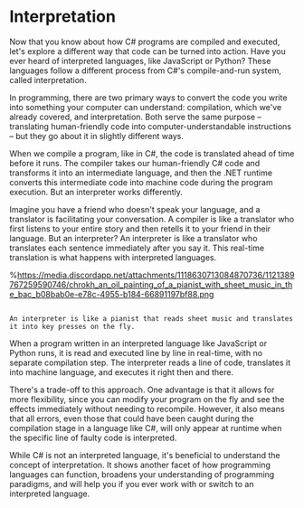 # Interpretation

Now that you know about how C# programs are compiled and executed, let's explore a different way that code can be turned into action. Have you ever heard of interpreted languages, like JavaScript or Python? These languages follow a different process from C#'s compile-and-run system, called interpretation.

In programming, there are two primary ways to convert the code you write into something your computer can understand: compilation, which we've already covered, and interpretation. Both serve the same purpose – translating human-friendly code into computer-understandable instructions – but they go about it in slightly different ways.

When we compile a program, like in C#, the code is translated ahead of time before it runs. The compiler takes our human-friendly C# code and transforms it into an intermediate language, and then the .NET runtime converts this intermediate code into machine code during the program execution. But an interpreter works differently.

Imagine you have a friend who doesn't speak your language, and a translator is facilitating your conversation. A compiler is like a translator who first listens to your entire story and then retells it to your friend in their language. But an interpreter? An interpreter is like a translator who translates each sentence immediately after you say it. This real-time translation is what happens with interpreted languages.

%https://media.discordapp.net/attachments/1118630713084870736/1121389767259590746/chrokh_an_oil_painting_of_a_pianist_with_sheet_music_in_the_bac_b08bab0e-e78c-4955-b184-66891197bf88.png
```{figure} ../images/cover-interpretation.jpg

An interpreter is like a pianist that reads sheet music and translates it into key presses on the fly.
```

When a program written in an interpreted language like JavaScript or Python runs, it is read and executed line by line in real-time, with no separate compilation step. The interpreter reads a line of code, translates it into machine language, and executes it right then and there.

There's a trade-off to this approach. One advantage is that it allows for more flexibility, since you can modify your program on the fly and see the effects immediately without needing to recompile. However, it also means that all errors, even those that could have been caught during the compilation stage in a language like C#, will only appear at runtime when the specific line of faulty code is interpreted.

While C# is not an interpreted language, it's beneficial to understand the concept of interpretation. It shows another facet of how programming languages can function, broadens your understanding of programming paradigms, and will help you if you ever work with or switch to an interpreted language.

